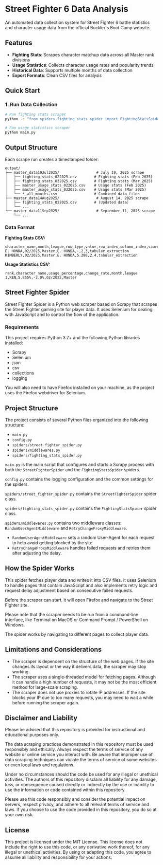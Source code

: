 # Street Fighter 6 Data Analysis

An automated data collection system for Street Fighter 6 battle statistics and character usage data from the official Buckler's Boot Camp website.

## Features

- **Fighting Stats**: Scrapes character matchup data across all Master rank divisions
- **Usage Statistics**: Collects character usage rates and popularity trends
- **Historical Data**: Supports multiple months of data collection
- **Export Formats**: Clean CSV files for analysis

## Quick Start

### 1. Run Data Collection
```bash
# Run fighting stats scraper
python -c "from spiders.fighting_stats_spider import FightingStatsSpider; spider = FightingStatsSpider(); spider.setup_selenium(None)"

# Run usage statistics scraper  
python main.py
```

## Output Structure

Each scrape run creates a timestamped folder:

```
output/
├── master_data19Jul2025/                 # July 19, 2025 scrape
│   ├── fighting_stats_022025.csv        # Fighting stats (Feb 2025)
│   ├── fighting_stats_032025.csv        # Fighting stats (Mar 2025)
│   ├── master_usage_stats_022025.csv    # Usage stats (Feb 2025)
│   ├── master_usage_stats_032025.csv    # Usage stats (Mar 2025)
│   └── *_all_months.csv                 # Combined data files
├── master_data14Aug2025/                 # August 14, 2025 scrape
│   ├── fighting_stats_022025.csv        # (Updated data)
│   └── ...
└── master_data11Sep2025/                 # September 11, 2025 scrape
    └── ...
```

### Data Format
**Fighting Stats CSV:**
```csv
character_name,month,league,row_type,value,row_index,column_index,source
E. HONDA,02/2025,Master,E. HONDA,-,2,3,tabular_extraction
KIMBERLY,02/2025,Master,E. HONDA,5.288,2,4,tabular_extraction
```

**Usage Statistics CSV:**
```csv
rank,character_name,usage_percentage,change_rate,month,league
1,KEN,5.855%,-2.0%,02/2025,Master
```

## Street Fighter Spider

Street Fighter Spider is a Python web scraper based on Scrapy that scrapes the Street Fighter gaming site for player data. It uses Selenium for dealing with JavaScript and to control the flow of the application.

### Requirements

This project requires Python 3.7+ and the following Python libraries installed:

- Scrapy
- Selenium
- json
- csv
- collections
- logging

You will also need to have Firefox installed on your machine, as the project uses the Firefox webdriver for Selenium.

## Project Structure

The project consists of several Python files organized into the following structure:

- `main.py`
- `config.py`
- `spiders/street_fighter_spider.py`
- `spiders/middlewares.py`
- `spiders/fighting_stats_spider.py`

`main.py` is the main script that configures and starts a Scrapy process with both the `StreetFighterSpider` and the `FightingStatsSpider` spiders.

`config.py` contains the logging configuration and the common settings for the spiders.

`spiders/street_fighter_spider.py` contains the `StreetFighterSpider` spider class.

`spiders/fighting_stats_spider.py` contains the `FightingStatsSpider` spider class.

`spiders/middlewares.py` contains two middleware classes: `RandomUserAgentMiddleware` and `RetryChangeProxyMiddleware`.

- `RandomUserAgentMiddleware` sets a random User-Agent for each request to help avoid getting blocked by the site.
- `RetryChangeProxyMiddleware` handles failed requests and retries them after adjusting the delay.

## How the Spider Works

This spider fetches player data and writes it into CSV files. It uses Selenium to handle pages that contain JavaScript and also implements retry logic and request delay adjustment based on consecutive failed requests.

Before the scraper can start, it will open Firefox and navigate to the Street Fighter site.

Please note that the scraper needs to be run from a command-line interface, like Terminal on MacOS or Command Prompt / PowerShell on Windows.

The spider works by navigating to different pages to collect player data.

## Limitations and Considerations

- The scraper is dependent on the structure of the web pages. If the site changes its layout or the way it delivers data, the scraper may stop working.
- The scraper uses a single-threaded model for fetching pages. Although it can handle a high number of requests, it may not be the most efficient method for large-scale scraping.
- The scraper does not use proxies to rotate IP addresses. If the site blocks your IP due to too many requests, you may need to wait a while before running the scraper again.

## Disclaimer and Liability

Please be advised that this repository is provided for instructional and educational purposes only.

The data scraping practices demonstrated in this repository must be used responsibly and ethically. Always respect the terms of service of any website or online service you interact with. Be aware that improper use of data scraping techniques can violate the terms of service of some websites or even local laws and regulations.

Under no circumstances should the code be used for any illegal or unethical activities. The authors of this repository disclaim all liability for any damage, loss, or consequence caused directly or indirectly by the use or inability to use the information or code contained within this repository.

Please use this code responsibly and consider the potential impact on servers, respect privacy, and adhere to all relevant terms of service and laws. If you choose to use the code provided in this repository, you do so at your own risk.

## License

This project is licensed under the MIT License. This license does not include the right to use this code, or any derivative work thereof, for any illegal or unethical activities. By using or adapting this code, you agree to assume all liability and responsibility for your actions.
